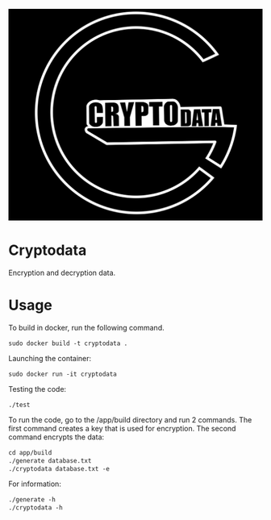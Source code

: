 ![alt text](info/ico.jpg)

# Cryptodata

Encryption and decryption data.

# Usage

To build in docker, run the following command.
```
sudo docker build -t cryptodata . 
```

Launching the container:
```
sudo docker run -it cryptodata
```
Testing the code:
```
./test
```

To run the code, go to the /app/build directory and run 2 commands. The first command creates a key that is used for encryption. The second command encrypts the data:
```
cd app/build
./generate database.txt
./cryptodata database.txt -e 
```

For information:
```
./generate -h
./cryptodata -h 
```
